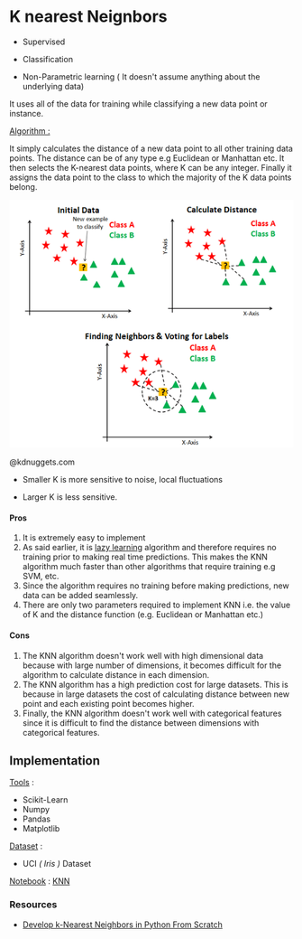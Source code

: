 # K nearest Neignbors

- Supervised

- Classification

- Non-Parametric learning ( It doesn't assume anything about the underlying data)

It uses all of the data for training while classifying a new data point or instance.

<u>Algorithm :</u>

It simply calculates the distance of a new data point to all other  training data points. The distance can be of any type e.g Euclidean or Manhattan etc. It then selects the K-nearest data points, where K can be any integer. Finally it assigns the data point to the class to which the majority of the K data points belong.

![](../ImgResources/Knn.png)

@kdnuggets.com

- Smaller K is more sensitive to noise, local fluctuations

- Larger K is less sensitive.

#### Pros

1. It is extremely easy to implement
2. As said earlier, it is [lazy learning](https://en.wikipedia.org/wiki/Lazy_learning) algorithm and therefore requires no training prior to making real time predictions. This makes the KNN algorithm much faster than other algorithms that require training e.g SVM,  etc.
3. Since the algorithm requires no training before making predictions, new data can be added seamlessly.
4. There are only two parameters required to implement KNN i.e. the 
   value of K and the distance function (e.g. Euclidean or Manhattan etc.)

#### Cons

1. The KNN algorithm doesn't work well with high dimensional data 
   because with large number of dimensions, it becomes difficult for the 
   algorithm to calculate distance in each dimension.
2. The KNN algorithm has a high prediction cost for large datasets. 
   This is because in large datasets the cost of calculating distance 
   between new point and each existing point becomes higher.
3. Finally, the KNN algorithm doesn't work well with categorical 
   features since it is difficult to find the distance between dimensions 
   with categorical features.

## Implementation

<u>Tools</u> :

- Scikit-Learn
- Numpy
- Pandas
- Matplotlib

<u>Dataset</u> :

- UCI *( Iris )* Dataset

<u>Notebook</u> : [KNN](https://github.com/Mnpr/ML_Implementations/blob/master/KNN.ipynb)

### Resources

- [Develop k-Nearest Neighbors in Python From Scratch](https://machinelearningmastery.com/tutorial-to-implement-k-nearest-neighbors-in-python-from-scratch/)
